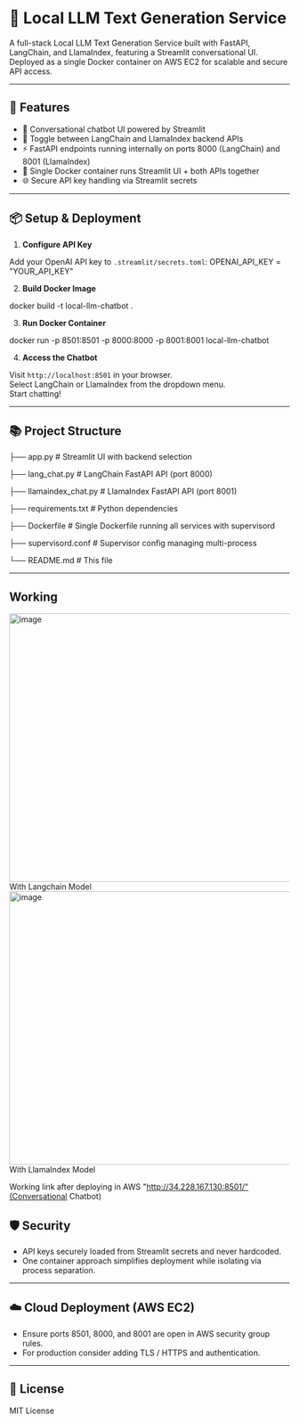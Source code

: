 # 🤖 Local LLM Text Generation Service

A full-stack Local LLM Text Generation Service built with FastAPI, LangChain, and LlamaIndex, featuring a Streamlit conversational UI. Deployed as a single Docker container on AWS EC2 for scalable and secure API access.

---

## 🚀 Features

- 💬 Conversational chatbot UI powered by Streamlit  
- 🧠 Toggle between LangChain and LlamaIndex backend APIs  
- ⚡️ FastAPI endpoints running internally on ports 8000 (LangChain) and 8001 (LlamaIndex)  
- 🐳 Single Docker container runs Streamlit UI + both APIs together  
- 🌐 Secure API key handling via Streamlit secrets  

---

## 📦 Setup & Deployment

1. **Configure API Key**  

  Add your OpenAI API key to `.streamlit/secrets.toml`:
  OPENAI_API_KEY = "YOUR_API_KEY"
   
2. **Build Docker Image**  
 
 docker build -t local-llm-chatbot .

3. **Run Docker Container**  

 docker run -p 8501:8501 -p 8000:8000 -p 8001:8001 local-llm-chatbot

4. **Access the Chatbot**  

 Visit `http://localhost:8501` in your browser.  
 Select LangChain or LlamaIndex from the dropdown menu.  
 Start chatting!

---

## 📚 Project Structure


├── app.py # Streamlit UI with backend selection

├── lang_chat.py # LangChain FastAPI API (port 8000)

├── llamaindex_chat.py # LlamaIndex FastAPI API (port 8001)

├── requirements.txt # Python dependencies

├── Dockerfile # Single Dockerfile running all services with supervisord

├── supervisord.conf # Supervisor config managing multi-process

└── README.md # This file


---
## Working 
<img width="683" height="482" alt="image" src="https://github.com/user-attachments/assets/72998995-8d0d-40ba-ba5f-0be8970599a5" />
With Langchain Model

<img width="656" height="491" alt="image" src="https://github.com/user-attachments/assets/0f3081bc-c616-4b9c-bc7f-a545e3ff528a" />
With LlamaIndex Model

Working link after deploying in AWS "http://34.228.167.130:8501/"(Conversational Chatbot)


## 🛡️ Security

- API keys securely loaded from Streamlit secrets and never hardcoded.
- One container approach simplifies deployment while isolating via process separation.

---

## ☁️ Cloud Deployment (AWS EC2)

- Ensure ports 8501, 8000, and 8001 are open in AWS security group rules.
- For production consider adding TLS / HTTPS and authentication.

---

## 🏁 License

MIT License  
